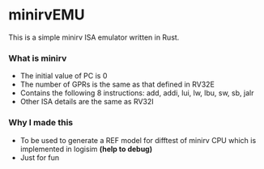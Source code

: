 # minirvEMU
This is a simple minirv ISA emulator written in Rust.

### What is minirv
- The initial value of PC is 0
- The number of GPRs is the same as that defined in RV32E
- Contains the following 8 instructions: add, addi, lui, lw, lbu, sw, sb, jalr
- Other ISA details are the same as RV32I

### Why I made this
- To be used to generate a REF model for difftest of minirv CPU which is implemented in logisim **(help to debug)**
- Just for fun
